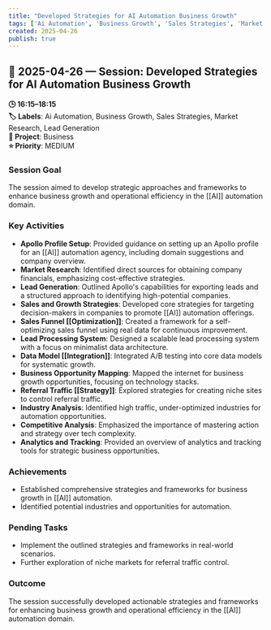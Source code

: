 ```yaml
---
title: "Developed Strategies for AI Automation Business Growth"
tags: ['Ai Automation', 'Business Growth', 'Sales Strategies', 'Market Research', 'Lead Generation']
created: 2025-04-26
publish: true
---
```


## 📅 2025-04-26 — Session: Developed Strategies for AI Automation Business Growth

**🕒 16:15–18:15**  
**🏷️ Labels**: Ai Automation, Business Growth, Sales Strategies, Market Research, Lead Generation  
**📂 Project**: Business  
**⭐ Priority**: MEDIUM  


### Session Goal
The session aimed to develop strategic approaches and frameworks to enhance business growth and operational efficiency in the [[AI]] automation domain.

### Key Activities
- **Apollo Profile Setup**: Provided guidance on setting up an Apollo profile for an [[AI]] automation agency, including domain suggestions and company overview.
- **Market Research**: Identified direct sources for obtaining company financials, emphasizing cost-effective strategies.
- **Lead Generation**: Outlined Apollo's capabilities for exporting leads and a structured approach to identifying high-potential companies.
- **Sales and Growth Strategies**: Developed core strategies for targeting decision-makers in companies to promote [[AI]] automation offerings.
- **Sales Funnel [[Optimization]]**: Created a framework for a self-optimizing sales funnel using real data for continuous improvement.
- **Lead Processing System**: Designed a scalable lead processing system with a focus on minimalist data architecture.
- **Data Model [[Integration]]**: Integrated A/B testing into core data models for systematic growth.
- **Business Opportunity Mapping**: Mapped the internet for business growth opportunities, focusing on technology stacks.
- **Referral Traffic [[Strategy]]**: Explored strategies for creating niche sites to control referral traffic.
- **Industry Analysis**: Identified high traffic, under-optimized industries for automation opportunities.
- **Competitive Analysis**: Emphasized the importance of mastering action and strategy over tech complexity.
- **Analytics and Tracking**: Provided an overview of analytics and tracking tools for strategic business opportunities.

### Achievements
- Established comprehensive strategies and frameworks for business growth in [[AI]] automation.
- Identified potential industries and opportunities for automation.

### Pending Tasks
- Implement the outlined strategies and frameworks in real-world scenarios.
- Further exploration of niche markets for referral traffic control.

### Outcome
The session successfully developed actionable strategies and frameworks for enhancing business growth and operational efficiency in the [[AI]] automation domain.
